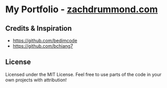 # My Portfolio - [zachdrummond.com](https://zachdrummond.com/)

## Credits & Inspiration
* https://github.com/bedimcode
* https://github.com/bchiang7

## License
Licensed under the MIT License. Feel free to use parts of the code in your own projects with attribution!
